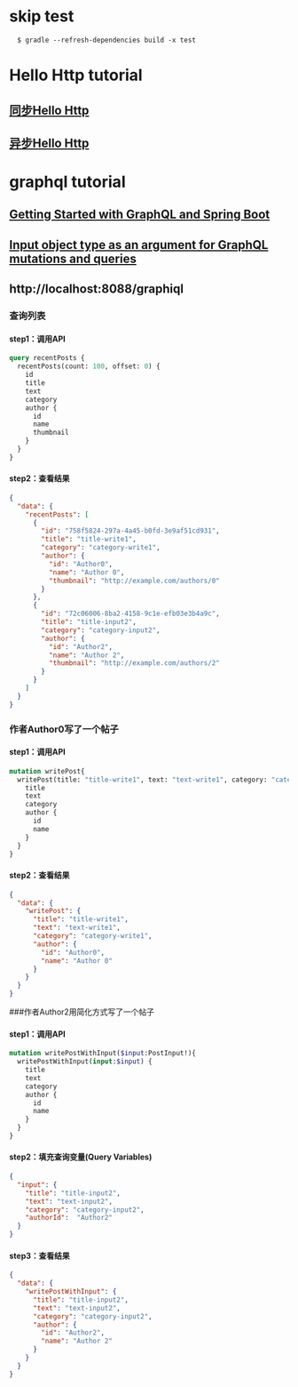 # skip test
```
  $ gradle --refresh-dependencies build -x test
```
  
# Hello Http tutorial
## [同步Hello Http](http://localhost:8888/hello)  
## [异步Hello Http](http://localhost:8888/helloasyncgrpc) 
 
# graphql tutorial
## [Getting Started with GraphQL and Spring Boot](http://www.baeldung.com/spring-graphql)
## [Input object type as an argument for GraphQL mutations and queries](https://medium.com/graphql-mastery/json-as-an-argument-for-graphql-mutations-and-queries-3cd06d252a04)
## http://localhost:8088/graphiql
### 查询列表
#### step1：调用API
```graphql
query recentPosts {
  recentPosts(count: 100, offset: 0) {
    id
    title
    text
    category
    author {
      id
      name
      thumbnail
    }
  }
}
```
#### step2：查看结果
```json
{
  "data": {
    "recentPosts": [
      {
        "id": "758f5824-297a-4a45-b0fd-3e9af51cd931",
        "title": "title-write1",
        "category": "category-write1",
        "author": {
          "id": "Author0",
          "name": "Author 0",
          "thumbnail": "http://example.com/authors/0"
        }
      },
      {
        "id": "72c06006-8ba2-4158-9c1e-efb03e3b4a9c",
        "title": "title-input2",
        "category": "category-input2",
        "author": {
          "id": "Author2",
          "name": "Author 2",
          "thumbnail": "http://example.com/authors/2"
        }
      }
    ]
  }
}
```
### 作者Author0写了一个帖子
#### step1：调用API
```graphql
mutation writePost{
  writePost(title: "title-write1", text: "text-write1", category: "category-write1", author: "Author0") {
    title
    text
    category
    author {
      id
      name
    }
  }
}

```
#### step2：查看结果
```json
{
  "data": {
    "writePost": {
      "title": "title-write1",
      "text": "text-write1",
      "category": "category-write1",
      "author": {
        "id": "Author0",
        "name": "Author 0"
      }
    }
  }
}
```

###作者Author2用简化方式写了一个帖子
#### step1：调用API
```graphql
mutation writePostWithInput($input:PostInput!){
  writePostWithInput(input:$input) {
    title
    text
    category
    author {
      id
      name
    }
  }
}

```
#### step2：填充查询变量(Query Variables)
```json
{
  "input": {
    "title": "title-input2",
    "text": "text-input2",
    "category": "category-input2",
    "authorId":  "Author2"
  }
}
```  
#### step3：查看结果
```json
{
  "data": {
    "writePostWithInput": {
      "title": "title-input2",
      "text": "text-input2",
      "category": "category-input2",
      "author": {
        "id": "Author2",
        "name": "Author 2"
      }
    }
  }
}
```
